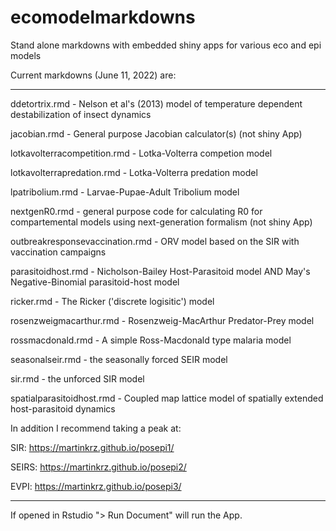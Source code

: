 # ecomodelmarkdowns

Stand alone markdowns with embedded shiny apps for various eco and epi models

Current markdowns (June 11, 2022) are:
_____

ddetortrix.rmd - Nelson et al's (2013) model of temperature dependent destabilization of insect dynamics

jacobian.rmd - General purpose Jacobian calculator(s) (not shiny App)

lotkavolterracompetition.rmd - Lotka-Volterra competion model

lotkavolterrapredation.rmd - Lotka-Volterra predation model

lpatribolium.rmd - Larvae-Pupae-Adult Tribolium model

nextgenR0.rmd - general purpose code for calculating R0 for compartemental models using next-generation formalism (not shiny App)

outbreakresponsevaccination.rmd - ORV model based on the SIR with vaccination campaigns

parasitoidhost.rmd - Nicholson-Bailey Host-Parasitoid model AND May's Negative-Binomial parasitoid-host model

ricker.rmd - The Ricker ('discrete logisitic') model

rosenzweigmacarthur.rmd - Rosenzweig-MacArthur Predator-Prey model

rossmacdonald.rmd - A simple Ross-Macdonald type malaria model

seasonalseir.rmd - the seasonally forced SEIR model

sir.rmd - the unforced SIR model

spatialparasitoidhost.rmd - Coupled map lattice model of spatially extended host-parasitoid dynamics

In addition I recommend taking a peak at: 

SIR: https://martinkrz.github.io/posepi1/

SEIRS: https://martinkrz.github.io/posepi2/

EVPI: https://martinkrz.github.io/posepi3/
____

If opened in Rstudio "> Run Document" will run the App.
